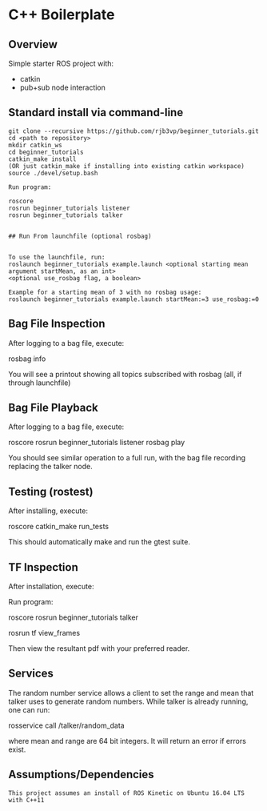# C++ Boilerplate


## Overview

Simple starter ROS project with:

- catkin
- pub+sub node interaction

## Standard install via command-line
```
git clone --recursive https://github.com/rjb3vp/beginner_tutorials.git
cd <path to repository>
mkdir catkin_ws
cd beginner_tutorials
catkin_make install
(OR just catkin_make if installing into existing catkin workspace)
source ./devel/setup.bash

Run program: 

roscore
rosrun beginner_tutorials listener
rosrun beginner_tutorials talker


## Run From launchfile (optional rosbag)


To use the launchfile, run:
roslaunch beginner_tutorials example.launch <optional starting mean argument startMean, as an int>
<optional use_rosbag flag, a boolean>

Example for a starting mean of 3 with no rosbag usage:
roslaunch beginner_tutorials example.launch startMean:=3 use_rosbag:=0

```

## Bag File Inspection
After logging to a bag file, execute:

rosbag info <bag file name>

You will see a printout showing all topics subscribed with rosbag (all, if through launchfile)


## Bag File Playback

After logging to a bag file, execute:

roscore
rosrun beginner_tutorials listener
rosbag play <bag file name>

You should see similar operation to a full run, with the bag file recording replacing the talker node.


## Testing (rostest)
After installing, execute:

roscore
catkin_make run_tests

This should automatically make and run the gtest suite.

## TF Inspection
After installation, execute:

Run program: 

roscore
rosrun beginner_tutorials talker

rosrun tf view_frames

Then view the resultant pdf with your preferred reader.

## Services
The random number service allows a client to set the range and mean that talker uses to generate random numbers.
While talker is already running, one can run:

rosservice call /talker/random_data <Mean> <Range>

where mean and range are 64 bit integers.
It will return an error if errors exist.


## Assumptions/Dependencies
```
This project assumes an install of ROS Kinetic on Ubuntu 16.04 LTS with C++11



